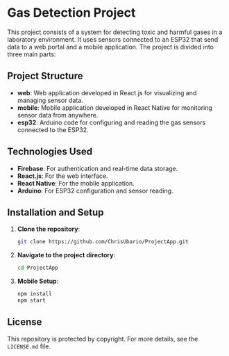 # Gas Detection Project

This project consists of a system for detecting toxic and harmful gases in a laboratory environment. It uses sensors connected to an ESP32 that send data to a web portal and a mobile application. The project is divided into three main parts:

## Project Structure

- **web**: Web application developed in React.js for visualizing and managing sensor data.
- **mobile**: Mobile application developed in React Native for monitoring sensor data from anywhere.
- **esp32**: Arduino code for configuring and reading the gas sensors connected to the ESP32.

## Technologies Used

- **Firebase**: For authentication and real-time data storage.
- **React.js**: For the web interface.
- **React Native**: For the mobile application.
- **Arduino**: For ESP32 configuration and sensor reading.

## Installation and Setup

1. **Clone the repository**:
    ```sh
    git clone https://github.com/ChrisUbario/ProjectApp.git
    ```
2. **Navigate to the project directory**:
    ```sh
    cd ProjectApp
    ```


3. **Mobile Setup**:
    ```sh
    npm install
    npm start
    ```

## License

This repository is protected by copyright. For more details, see the `LICENSE.md` file.

